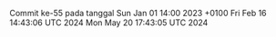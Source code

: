 Commit ke-55 pada tanggal Sun Jan 01 14:00 2023 +0100
Fri Feb 16 14:43:06 UTC 2024
Mon May 20 17:43:05 UTC 2024
